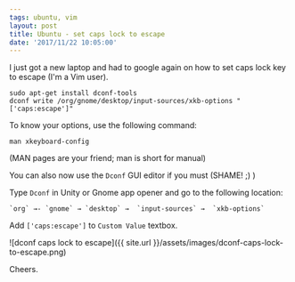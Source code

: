 ```yaml
---
tags: ubuntu, vim
layout: post
title: Ubuntu - set caps lock to escape
date: '2017/11/22 10:05:00'
---
```

I just got a new laptop and had to google again on how to set caps lock key to escape (I'm a Vim user).

```
sudo apt-get install dconf-tools
dconf write /org/gnome/desktop/input-sources/xkb-options "['caps:escape']"
```

To know your options, use the following command:

`man xkeyboard-config`

(MAN pages are your friend; man is short for manual)

You can also now use the `Dconf` GUI editor if you must (SHAME! ;) )

Type `Dconf` in Unity or Gnome app opener and go to the following location:


```
`org` →- `gnome` → `desktop` →  `input-sources` →  `xkb-options`
```

Add `['caps:escape']` to `Custom Value` textbox.

![dconf caps lock to escape]({{ site.url }}/assets/images/dconf-caps-lock-to-escape.png)

Cheers.


